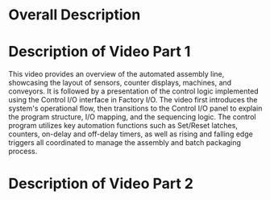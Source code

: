 # Overall Description 


# Description of Video Part 1 
This video provides an overview of the automated assembly line, showcasing the layout of sensors, counter displays, machines, and conveyors. It is followed by a presentation of the control logic implemented using the Control I/O interface in Factory I/O. The video first introduces the system's operational flow, then transitions to the Control I/O panel to explain the program structure, I/O mapping, and the sequencing logic. The control program utilizes key automation functions such as Set/Reset latches, counters, on-delay and off-delay timers, as well as rising and falling edge triggers all coordinated to manage the assembly and batch packaging process.

# Description of Video Part 2 
